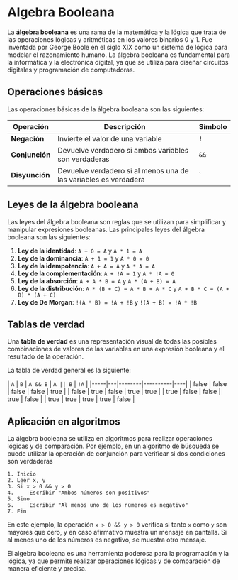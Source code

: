 # Algebra Booleana

La **álgebra booleana** es una rama de la matemática y la lógica que trata de las operaciones lógicas y aritméticas en
los valores binarios 0 y 1. Fue inventada por George Boole en el siglo XIX como un sistema de lógica para modelar el
razonamiento humano. La álgebra booleana es fundamental para la informática y la electrónica digital, ya que se utiliza
para diseñar circuitos digitales y programación de computadoras.

## Operaciones básicas

Las operaciones básicas de la álgebra booleana son las siguientes:

| Operación      | Descripción                                                      | Símbolo |
|----------------|------------------------------------------------------------------|---------|
| **Negación**   | Invierte el valor de una variable                                | `!`     |
| **Conjunción** | Devuelve verdadero si ambas variables son verdaderas             | `&&`    |
| **Disyunción** | Devuelve verdadero si al menos una de las variables es verdadera | `       ||`     |

## Leyes de la álgebra booleana

Las leyes del álgebra booleana son reglas que se utilizan para simplificar y manipular expresiones booleanas. Las
principales leyes del álgebra booleana son las siguientes:

1. **Ley de la identidad**: `A + 0 = A` y `A * 1 = A`
2. **Ley de la dominancia**: `A + 1 = 1` y `A * 0 = 0`
3. **Ley de la idempotencia**: `A + A = A` y `A * A = A`
4. **Ley de la complementación**: `A + !A = 1` y `A * !A = 0`
5. **Ley de la absorción**: `A + A * B = A` y `A * (A + B) = A`
6. **Ley de la distribución**: `A * (B + C) = A * B + A * C` y `A + B * C = (A + B) * (A + C)`
7. **Ley de De Morgan**: `!(A * B) = !A + !B` y `!(A + B) = !A * !B`

## Tablas de verdad

Una **tabla de verdad** es una representación visual de todas las posibles combinaciones de valores de las variables en
una expresión booleana y el resultado de la operación.

La tabla de verdad general es la siguiente:

| `A` | `B` | `A && B` | `A || B` | `!A` |
|-----|---|--------|----------|----|
| false | false | false | false | true |
| false | true | false | true | true |
| true | false | false | true | false |
| true | true | true | true | false |

## Aplicación en algoritmos

La álgebra booleana se utiliza en algoritmos para realizar operaciones lógicas y de comparación. Por ejemplo, en un
algoritmo de búsqueda se puede utilizar la operación de conjunción para verificar si dos condiciones son verdaderas

```text
1. Inicio
2. Leer x, y
3. Si x > 0 && y > 0
4.     Escribir "Ambos números son positivos"
5. Sino
6.     Escribir "Al menos uno de los números es negativo"
7. Fin
```  

En este ejemplo, la operación `x > 0 && y > 0` verifica si tanto `x` como `y` son mayores que cero, y en caso afirmativo
muestra un mensaje en pantalla. Si al menos uno de los números es negativo, se muestra otro mensaje.

El algebra booleana es una herramienta poderosa para la programación y la lógica, ya que permite realizar operaciones
lógicas y de comparación de manera eficiente y precisa.